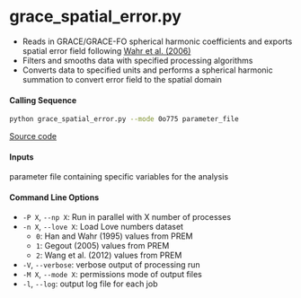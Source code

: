 grace_spatial_error.py
======================

- Reads in GRACE/GRACE-FO spherical harmonic coefficients and exports spatial error field following [Wahr et al. (2006)](https://doi.org/10.1029/2005GL025305)
- Filters and smooths data with specified processing algorithms
- Converts data to specified units and performs a spherical harmonic summation to convert error field to the spatial domain

#### Calling Sequence
```bash
python grace_spatial_error.py --mode 0o775 parameter_file
```
[Source code](https://github.com/tsutterley/read-GRACE-harmonics/blob/main/scripts/grace_spatial_error.py)

#### Inputs
parameter file containing specific variables for the analysis

#### Command Line Options
- `-P X`, `--np X`: Run in parallel with X number of processes
- `-n X`, `--love X`: Load Love numbers dataset
   * `0`: Han and Wahr (1995) values from PREM
   * `1`: Gegout (2005) values from PREM
   * `2`: Wang et al. (2012) values from PREM
- `-V`, `--verbose`: verbose output of processing run
- `-M X`, `--mode X`: permissions mode of output files
- `-l`, `--log`: output log file for each job
